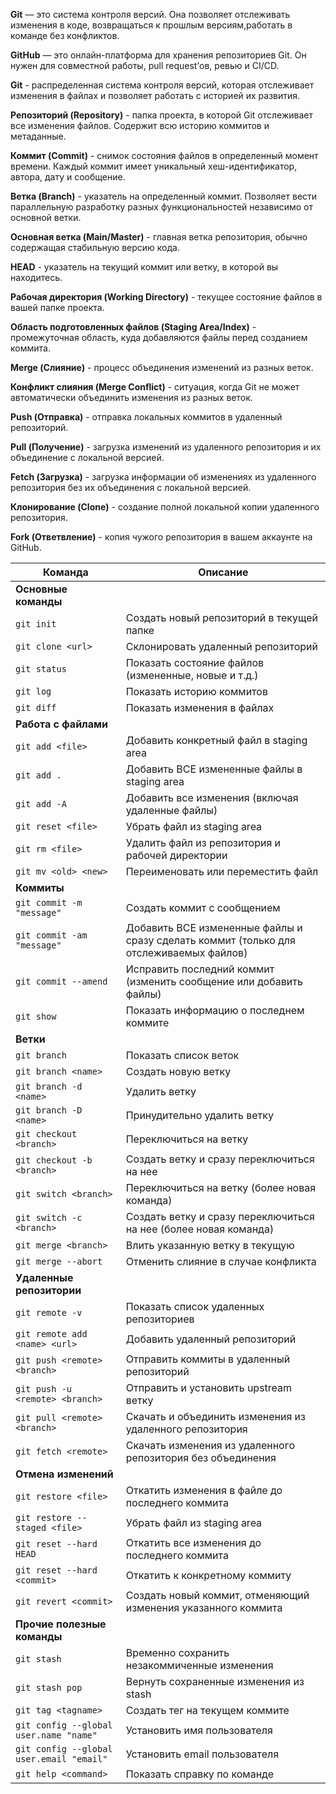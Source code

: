 **Git** — это система контроля версий.  Она позволяет отслеживать изменения в коде, возвращаться к прошлым версиям,работать в команде без конфликтов.

**GitHub** — это онлайн-платформа для хранения репозиториев Git.  Он нужен для совместной работы, pull request’ов, ревью и CI/CD.

**Git** - распределенная система контроля версий, которая отслеживает изменения в файлах и позволяет работать с историей их развития.

**Репозиторий (Repository)** - папка проекта, в которой Git отслеживает все изменения      файлов. Содержит всю историю коммитов и метаданные.

**Коммит (Commit)** - снимок состояния файлов в определенный момент времени. Каждый коммит имеет уникальный хеш-идентификатор, автора, дату и сообщение.

**Ветка (Branch)** - указатель на определенный коммит. Позволяет вести параллельную разработку разных функциональностей независимо от основной ветки.

**Основная ветка (Main/Master)** - главная ветка репозитория, обычно содержащая стабильную версию кода.

**HEAD** - указатель на текущий коммит или ветку, в которой вы находитесь.

**Рабочая директория (Working Directory)** - текущее состояние файлов в вашей папке проекта.

**Область подготовленных файлов (Staging Area/Index)** - промежуточная область, куда добавляются файлы перед созданием коммита.

**Merge (Слияние)** - процесс объединения изменений из разных веток.

**Конфликт слияния (Merge Conflict)** - ситуация, когда Git не может автоматически объединить изменения из разных веток.

**Push (Отправка)** - отправка локальных коммитов в удаленный репозиторий.

**Pull (Получение)** - загрузка изменений из удаленного репозитория и их объединение с локальной версией.

**Fetch (Загрузка)** - загрузка информации об изменениях из удаленного репозитория без их объединения с локальной версией.

**Клонирование (Clone)** - создание полной локальной копии удаленного репозитория.

**Fork (Ответвление)** - копия чужого репозитория в вашем аккаунте на GitHub.

| Команда                                  | Описание                                                                               |
| ---------------------------------------- | -------------------------------------------------------------------------------------- |
| **Основные команды**                     |                                                                                        |
| `git init`                               | Создать новый репозиторий в текущей папке                                              |
| `git clone <url>`                        | Склонировать удаленный репозиторий                                                     |
| `git status`                             | Показать состояние файлов (измененные, новые и т.д.)                                   |
| `git log`                                | Показать историю коммитов                                                              |
| `git diff`                               | Показать изменения в файлах                                                            |
| **Работа с файлами**                     |                                                                                        |
| `git add <file>`                         | Добавить конкретный файл в staging area                                                |
| `git add .`                              | Добавить ВСЕ измененные файлы в staging area                                           |
| `git add -A`                             | Добавить все изменения (включая удаленные файлы)                                       |
| `git reset <file>`                       | Убрать файл из staging area                                                            |
| `git rm <file>`                          | Удалить файл из репозитория и рабочей директории                                       |
| `git mv <old> <new>`                     | Переименовать или переместить файл                                                     |
| **Коммиты**                              |                                                                                        |
| `git commit -m "message"`                | Создать коммит с сообщением                                                            |
| `git commit -am "message"`               | Добавить ВСЕ измененные файлы и сразу сделать коммит (только для отслеживаемых файлов) |
| `git commit --amend`                     | Исправить последний коммит (изменить сообщение или добавить файлы)                     |
| `git show`                               | Показать информацию о последнем коммите                                                |
| **Ветки**                                |                                                                                        |
| `git branch`                             | Показать список веток                                                                  |
| `git branch <name>`                      | Создать новую ветку                                                                    |
| `git branch -d <name>`                   | Удалить ветку                                                                          |
| `git branch -D <name>`                   | Принудительно удалить ветку                                                            |
| `git checkout <branch>`                  | Переключиться на ветку                                                                 |
| `git checkout -b <branch>`               | Создать ветку и сразу переключиться на нее                                             |
| `git switch <branch>`                    | Переключиться на ветку (более новая команда)                                           |
| `git switch -c <branch>`                 | Создать ветку и сразу переключиться на нее (более новая команда)                       |
| `git merge <branch>`                     | Влить указанную ветку в текущую                                                        |
| `git merge --abort`                      | Отменить слияние в случае конфликта                                                    |
| **Удаленные репозитории**                |                                                                                        |
| `git remote -v`                          | Показать список удаленных репозиториев                                                 |
| `git remote add <name> <url>`            | Добавить удаленный репозиторий                                                         |
| `git push <remote> <branch>`             | Отправить коммиты в удаленный репозиторий                                              |
| `git push -u <remote> <branch>`          | Отправить и установить upstream ветку                                                  |
| `git pull <remote> <branch>`             | Скачать и объединить изменения из удаленного репозитория                               |
| `git fetch <remote>`                     | Скачать изменения из удаленного репозитория без объединения                            |
| **Отмена изменений**                     |                                                                                        |
| `git restore <file>`                     | Откатить изменения в файле до последнего коммита                                       |
| `git restore --staged <file>`            | Убрать файл из staging area                                                            |
| `git reset --hard HEAD`                  | Откатить все изменения до последнего коммита                                           |
| `git reset --hard <commit>`              | Откатить к конкретному коммиту                                                         |
| `git revert <commit>`                    | Создать новый коммит, отменяющий изменения указанного коммита                          |
| **Прочие полезные команды**              |                                                                                        |
| `git stash`                              | Временно сохранить незакоммиченные изменения                                           |
| `git stash pop`                          | Вернуть сохраненные изменения из stash                                                 |
| `git tag <tagname>`                      | Создать тег на текущем коммите                                                         |
| `git config --global user.name "name"`   | Установить имя пользователя                                                            |
| `git config --global user.email "email"` | Установить email пользователя                                                          |
| `git help <command>`                     | Показать справку по команде                                                            |
